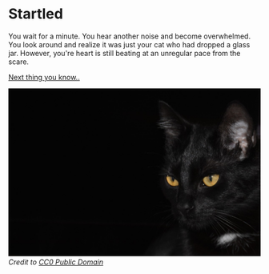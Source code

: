 # Startled
You wait for a minute. You hear another noise and become overwhelmed. You look around and realize it was just your cat who had dropped a glass jar. However, you're heart is still beating at an unregular pace from the scare.  

[Next thing you know..](faint.md)

![Cat](images/cat.jpg)  
_Credit to [CC0 Public Domain](https://pxhere.com/en/photo/590417)_
